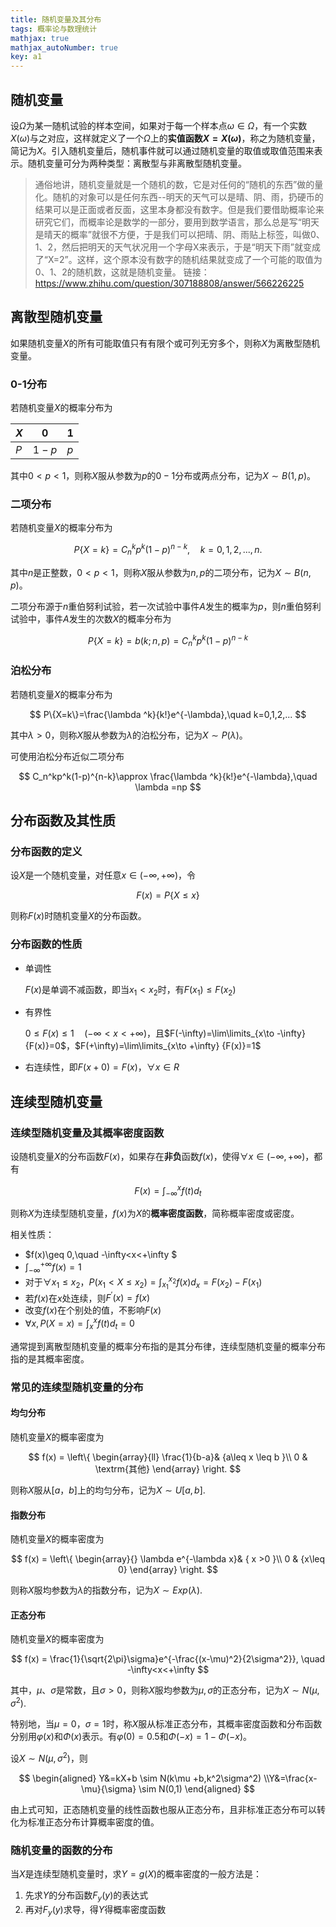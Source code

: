 ```yaml
---
title: 随机变量及其分布
tags: 概率论与数理统计
mathjax: true
mathjax_autoNumber: true
key: a1
---
```


## 随机变量

设$\Omega$为某一随机试验的样本空间，如果对于每一个样本点$\omega \in \Omega$，有一个实数$X(\omega)$与之对应，这样就定义了一个$\Omega$上的**实值函数$X=X(\omega)$**，称之为随机变量，简记为$X$。引入随机变量后，随机事件就可以通过随机变量的取值或取值范围来表示。随机变量可分为两种类型：离散型与非离散型随机变量。

> 通俗地讲，随机变量就是一个随机的数，它是对任何的“随机的东西”做的量化。随机的对象可以是任何东西--明天的天气可以是晴、阴、雨，扔硬币的结果可以是正面或者反面，这里本身都没有数字。但是我们要借助概率论来研究它们，而概率论是数学的一部分，要用到数学语言，那么总是写“明天是晴天的概率”就很不方便，于是我们可以把晴、阴、雨贴上标签，叫做0、1、2，然后把明天的天气状况用一个字母X来表示，于是“明天下雨”就变成了“X=2”。这样，这个原本没有数字的随机结果就变成了一个可能的取值为0、1、2的随机数，这就是随机变量。
> 链接：https://www.zhihu.com/question/307188808/answer/566226225

## 离散型随机变量

如果随机变量$X$的所有可能取值只有有限个或可列无穷多个，则称$X$为离散型随机变量。

### 0-1分布

若随机变量$X$的概率分布为

| $X$ | 0   |1|
| ---- | ---- |----|
| $P$  | $1-p$ |$p$|

其中$0<p<1$，则称$X$服从参数为$p$的$0-1$分布或两点分布，记为$X\sim B(1,p)$。

### 二项分布

若随机变量$X$的概率分布为

$$
P\{X=k\}=C_n^kp^k(1-p)^{n-k},\quad k=0,1,2,...,n.
$$

其中$n$是正整数，$0<p<1$，则称$X$服从参数为$n,p$的二项分布，记为$X\sim B(n,p)$。

二项分布源于$n$重伯努利试验，若一次试验中事件$A$发生的概率为$p$，则$n$重伯努利试验中，事件$A$发生的次数$X$的概率分布为

$$
P\{ X=k \}=b(k;n,p)=C_n^kp^k(1-p)^{n-k}
$$


### 泊松分布

若随机变量$X$的概率分布为

$$
P\{X=k\}=\frac{\lambda ^k}{k!}e^{-\lambda},\quad k=0,1,2,...
$$

其中$\lambda >0$，则称$X$服从参数为$\lambda$的泊松分布，记为$X\sim P(\lambda)$。

可使用泊松分布近似二项分布

$$
C_n^kp^k(1-p)^{n-k}\approx \frac{\lambda ^k}{k!}e^{-\lambda},\quad \lambda =np
$$

## 分布函数及其性质

### 分布函数的定义

设$X$是一个随机变量，对任意$x\in (-\infty,+\infty)$，令

$$
F(x) = P\{X\leq x\}
$$

则称$F(x)$时随机变量$X$的分布函数。

### 分布函数的性质

- 单调性

  $F(x)$是单调不减函数，即当$x_1<x_2$时，有$F(x_1)\leq F(x_2)$

- 有界性

  $0\leq F(x) \leq1 \quad (-\infty<x<+\infty)$，且$F(-\infty)=\lim\limits_{x\to -\infty} {F(x)}=0$，$F(+\infty)=\lim\limits_{x\to +\infty} {F(x)}=1$

- 右连续性，即$F(x+0)=F(x)$，$\forall x\in R$



## 连续型随机变量

### 连续型随机变量及其概率密度函数

设随机变量$X$的分布函数$F(x)$，如果存在**非负**函数$f(x)$，使得$\forall x \in (-\infty,+\infty)$，都有

$$
F(x)=\int_{-\infty}^{x}f(t)d_t
$$

则称$X$为连续型随机变量，$f(x)$为$X$的**概率密度函数**，简称概率密度或密度。

相关性质：

- $f(x)\geq 0,\quad -\infty<x<+\infty $
- $\int_{-\infty}^{+\infty}f(x)=1$
- 对于$\forall x_1\leq x_2$，$P(x_1<X\leq x_2)$$=\int_{x_1}^{x_2}f(x)d_x = F(x_2)-F(x_1)$
- 若$f(x)$在$x$处连续，则$F^{'}(x)=f(x)$
- 改变$f(x)$在个别处的值，不影响$F(x)$
- $\forall x,P(X=x)=\int_x^xf(t)d_t=0$

通常提到离散型随机变量的概率分布指的是其分布律，连续型随机变量的概率分布指的是其概率密度。

### 常见的连续型随机变量的分布

#### 均匀分布

随机变量$X$的概率密度为

$$
f(x) = \left\{ \begin{array}{ll}
 \frac{1}{b-a}& {a\leq x \leq b }\\
 0 & \textrm{其他}
\end{array} \right.
$$

则称$X$服从$[a，b]$上的均匀分布，记为$X \sim U[a,b]$.

#### 指数分布

随机变量$X$的概率密度为

$$
f(x) = \left\{ \begin{array}{}
 \lambda e^{-\lambda x}& { x >0 }\\
 0 & {x\leq 0}
\end{array} \right.
$$

则称$X$服均参数为$\lambda$的指数分布，记为$X \sim Exp(\lambda)$.

#### 正态分布

随机变量$X$的概率密度为

$$
f(x) = \frac{1}{\sqrt{2\pi}\sigma}e^{-\frac{(x-\mu)^2}{2\sigma^2}}, \quad -\infty<x<+\infty
$$

其中，$\mu、\sigma$是常数，且$\sigma >0$，则称$X$服均参数为$\mu,\sigma$的正态分布，记为$X \sim N(\mu,\sigma^2)$.

特别地，当$\mu = 0$，$\sigma = 1$时，称$X$服从标准正态分布，其概率密度函数和分布函数分别用$\varphi(x)$和$\Phi(x)$表示。有$\varphi(0)=0.5$和$\Phi(-x)=1-\Phi(-x)$。

设$X \sim N(\mu,\sigma^2)$，则

$$
\begin{aligned}
Y&=kX+b \sim N(k\mu +b,k^2\sigma^2)
\\Y&=\frac{x-\mu}{\sigma} \sim N(0,1)
\end{aligned}
$$

由上式可知，正态随机变量的线性函数也服从正态分布，且非标准正态分布可以转化为标准正态分布计算概率密度的值。

### 随机变量的函数的分布

当$X$是连续型随机变量时，求$Y=g(X)$的概率密度的一般方法是：

1. 先求$Y$的分布函数$F_y(y)$的表达式
2. 再对$F_y(y)$求导，得$Y$得概率密度函数
